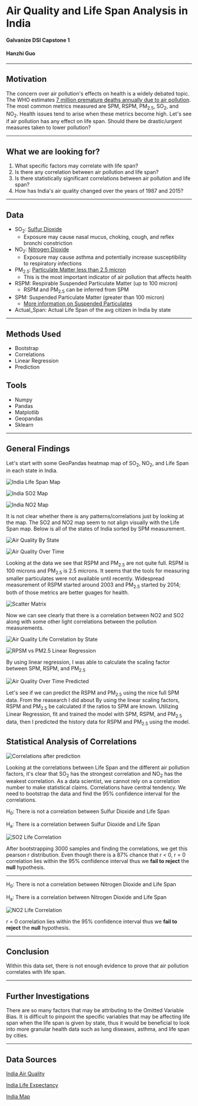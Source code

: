# Air Quality and Life Span Analysis in India

#### Galvanize DSI Capstone 1

#### Hanzhi Guo
------
## Motivation

The concern over air pollution's effects on health is a widely debated topic. The WHO estimates [7 million premature deaths annually due to air pollution](http://www.who.int/mediacentre/news/releases/2014/air-pollution/en/). The most common metrics measured are SPM, RSPM, PM<sub>2.5</sub>, SO<sub>2</sub>, and NO<sub>2</sub>. Health issues tend to arise when these metrics become high. Let's see if air pollution has any effect on life span. Should there be drastic/urgent measures taken to lower pollution?

------
## What we are looking for?

1. What specific factors may correlate with life span?
2. Is there any correlation between air pollution and life span?
3. Is there statistically significant correlations between air pollution and life span?
4. How has India's air quality changed over the years of 1987 and 2015?
------

## Data

* SO<sub>2</sub>: [Sulfur Dioxide](https://www.cdc.gov/niosh/topics/sulfurdioxide/default.html)
  * Exposure may cause nasal mucus, choking, cough, and reflex bronchi constriction
* NO<sub>2</sub>: [Nitrogen Dioxide](https://www.epa.gov/no2-pollution/basic-information-about-no2)
  * Exposure may cause asthma and potentially increase susceptibility to respiratory infections
* PM<sub>2.5</sub>: [Particulate Matter less than 2.5 micron](https://drsiew.com/beating-the-haze-understanding-psi-pm-2-5/)
  * This is the most important indicator of air pollution that affects health
* RSPM: Respirable Suspended Particulate Matter (up to 100 micron)
  * RSPM and PM<sub>2.5</sub> can be inferred from SPM
* SPM: Suspended Particulate Matter (greater than 100 micron)
  * [More information on Suspended Particulates](http://www.dust-monitoring-equipment.com/suspended-particulate-matter-definition.pdf)
* Actual_Span: Actual Life Span of the avg citizen in India by state

------

## Methods Used
* Bootstrap
* Correlations
* Linear Regression
* Prediction

## Tools
* Numpy
* Pandas
* Matplotlib
* Geopandas
* Sklearn
------

## General Findings

Let's start with some GeoPandas heatmap map of SO<sub>2</sub>, NO<sub>2</sub>, and Life Span in each state in India. 

![India Life Span Map](images/life_span_map.png)

![India SO2 Map](images/so2_map.png)

![India NO2 Map](images/no2_map.png)

It is not clear whether there is any patterns/correlations just by looking at the map. The SO2 and NO2 map seem to not align visually with the Life Span map. Below is all of the states of India sorted by SPM measurement. 

![Air Quality By State](images/state_air_pollution.png)

![Air Quality Over Time](images/air_quality_over_time.png)

Looking at the data we see that RSPM and PM<sub>2.5</sub> are not quite full. RSPM is 100 microns and PM<sub>2.5</sub> is 2.5 microns. It seems that the tools for measuring smaller particulates were not available until recently. Widespread measurement of RSPM started around 2003 and PM<sub>2.5</sub> started by 2014; both of those metrics are better guages for health.

![Scatter Matrix](images/scatter_matrix.png)

Now we can see clearly that there is a correlation between NO2 and SO2 along with some other light correlations between the pollution measurements.

![Air Quality Life Correlation by State](images/life_air_corr.png)

![RPSM vs PM2.5 Linear Regression](images/RPSMvsPM2_5LinReg.png)

By using linear regression, I was able to calculate the scaling factor between SPM, RSPM, and PM<sub>2.5</sub>

![Air Quality Over Time Predicted](images/air_quality_over_time_filled.png)

Let's see if we can predict the RSPM and PM<sub>2.5</sub> using the nice full SPM data. From the reasearch I did about By using the linear scaling factors, RSPM and PM<sub>2.5</sub> be calculated if the ratios to SPM are known. Utilizing Linear Regression, fit and trained the model with SPM, RSPM, and PM<sub>2.5</sub> data, then I predicted the history data for RSPM and PM<sub>2.5</sub> using the model.


## Statistical Analysis of Correlations

![Correlations after prediction](images/life_air_corr_with_pm25_filled.png)

Looking at the correlations between Life Span and the different air pollution factors, it's clear that SO<sub>2</sub> has the strongest correlation and NO<sub>2</sub> has the weakest correlation. As a data scientist, we cannot rely on a correlation number to make statistical claims. Correlations have central tendency. We need to bootstrap the data and find the 95% confidence interval for the correlations. 

H<sub>0</sub>: There is not a correlation between Sulfur Dioxide and Life Span

H<sub>a</sub>: There is a correlation between Sulfur Dioxide and Life Span

![SO2 Life Correlation](images/bootstrap_SO2.png)

After bootstrapping 3000 samples and finding the correlations, we get this pearson r distribution. Even though there is a 87% chance that r < 0, 
r = 0 correlation lies within the 95% confidence interval thus we __fail to reject__ the __null__ hypothesis.

------
H<sub>0</sub>: There is not a correlation between Nitrogen Dioxide and Life Span

H<sub>a</sub>: There is a correlation between Nitrogen Dioxide and Life Span

![NO2 Life Correlation](images/bootstrap_NO2.png)

r = 0 correlation lies within the 95% confidence interval thus we __fail to reject__ the __null__ hypothesis.

------

## Conclusion

Within this data set, there is not enough evidence to prove that air pollution correlates with life span.

------
## Further Investigations

There are so many factors that may be attributing to the Omitted Variable Bias. It is difficult to pinpoint the specific variables that may be affecting life span when the life span is given by state, thus it would be beneficial to look into more granular health data such as lung diseases, asthma, and life span by cities. 

------

## Data Sources
[India Air Quality](https://www.kaggle.com/shrutibhargava94/india-air-quality-data)

[India Life Expectancy](https://www.kaggle.com/nimishukey/life-expectancy-in-india)

[India Map](https://github.com/datta07/INDIAN-SHAPEFILES)

